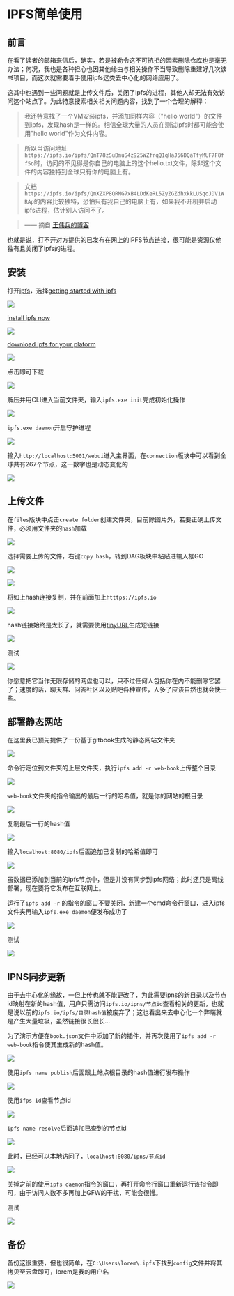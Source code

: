 # IPFS简单使用

## 前言

在看了读者的邮箱来信后，确实，若是被勒令这不可抗拒的因素删除仓库也是毫无办法；何况，我也是各种担心也因其他缘由与相关操作不当导致删除重建好几次该书项目，而这次就需要着手使用ipfs这类去中心化的网络应用了。

这其中也遇到一些问题就是上传文件后，关闭了ipfs的进程，其他人却无法有效访问这个站点了。为此特意搜索相关相关问题内容，找到了一个合理的解释：

> 我还特意找了一个VM安装ipfs，并添加同样内容（"hello world"）的文件到ipfs，发现hash是一样的。相信全球大量的人员在测试ipfs时都可能会使用"hello world"作为文件内容。  

> 所以当访问地址`https://ipfs.io/ipfs/QmT78zSuBmuS4z925WZfrqQ1qHaJ56DQaTfyMUF7F8ff5o`时，访问的不见得是你自己的电脑上的这个hello.txt文件，除非这个文件的内容独特到全球只有你的电脑上有。  

> 文档`https://ipfs.io/ipfs/QmXZXP8QRMG7xB4LDdKeRL5ZyZGZdhxkkLUSqoJDV1WRAp`的内容比较独特，恐怕只有我自己的电脑上有，如果我不开机并启动ipfs进程，估计别人访问不了。

> —— 摘自 [王伟兵的博客](https://github.com/wbwangk/wbwangk.github.io/wiki/IPFS)

也就是说，打不开对方提供的已发布在网上的IPFS节点链接，很可能是资源仅他独有且关闭了ipfs的进程。


## 安装

打开[ipfs](https://ipfs.io/docs/install/)，选择[getting started with ipfs](https://ipfs.io/docs/getting-started/)

<!-- ![](https://ipfs.io/ipfs/QmVqhqctR8HaHEaLBsT8oCy5u2cDWH3xp5nWSgCjMGJTJJ?0.png) -->

![](https://i.postimg.cc/Y0SyFZ1Z/2018-05-27-092613.png)

[install ipfs now](https://ipfs.io/docs/getting-started/)

<!-- ![](https://ipfs.io/ipfs/QmT8nWpg14T2Vts7LRWiNMi4ZcXd3q96DYAYq8cFB3vF5j?2.png) -->

![](https://i.postimg.cc/vHg0dWXr/2018-05-27-093125.png)

[download ipfs for your platorm](https://dist.ipfs.io/#go-ipfs)

<!-- ![](https://ipfs.io/ipfs/QmTDGnkpwcuN6tQjnP7R7XpTjLxr9MXwGYKBBbAqXN7ako?3.png) -->

![](https://i.postimg.cc/fLqfGL9q/2018-05-27-093548.png)

点击即可下载

<!-- ![](https://ipfs.io/ipfs/QmSTjFqRHEjtW6LWYmE9eLy2YRGjKUmUQgX8JznX6N28Ui?2.png) -->

![](https://i.postimg.cc/XvVKXFKD/2018-05-27-093946.png)

解压并用CLI进入当前文件夹，输入`ipfs.exe init`完成初始化操作

<!-- ![](https://ipfs.io/ipfs/QmbAL6HMqHTc8stSxQRhowh5WBcVEiW4i4NsmTe6hcjS78?4.png) -->

![](https://i.postimg.cc/0yCWt9cF/2018-05-27-095305.png)

`ipfs.exe daemon`开启守护进程

<!-- ![](https://ipfs.io/ipfs/QmRQf6jx8U9VeFfu2gr8T7JhQX5zRdSPgaWmF7BipWrjvn?0.png) -->

![](https://i.postimg.cc/D0s51hSC/2018-05-27-095836.png)

输入`http://localhost:5001/webui`进入主界面，在`connection`版块中可以看到全球共有267个节点，这一数字也是动态变化的

<!-- ![](https://ipfs.io/ipfs/Qmf2iphYYZbzoZXisJB6rfGTdEU5MGzRwbPLaoobzA1Nkt?2.png) -->

![](https://i.postimg.cc/T2rrjCkH/2018-05-27-100854.png)

## 上传文件

在`files`版块中点击`create folder`创建文件夹，目前除图片外，若要正确上传文件，必须用文件夹的`hash`加载

<!-- ![](https://ipfs.io/ipfs/QmTWV2wo9on5oqgcgQq5N4hRyfLrNY3RXgcvtGfE13Shjb?2.png) -->

![](https://i.postimg.cc/vZpBNdT7/2018-05-27-113127.png)

选择需要上传的文件，右键`copy hash`，转到DAG板块中粘贴进输入框GO

<!-- ![](https://ipfs.io/ipfs/QmUMhW3H3ApEPihJs9gHxfAG1SExeyUuWZtoM2VmtCpQz7?3.png) -->

![](https://i.postimg.cc/qq5068Cc/2018-05-27-114055.png)

<!-- ![](https://ipfs.io/ipfs/QmeoED47NpN6HHEkiSnz4Mt32XJpoWtX1AQDuC1LaojUA8?2.png) -->

![](https://i.postimg.cc/dQbJF9wv/2018-05-27-114452.png)

将如上hash连接复制，并在前面加上`htttps://ipfs.io`

<!-- ![](https://ipfs.io/ipfs/QmRAbdqGsKiZjScrztkftxx9XTArenE8toKkvCZfLhvP8M?3.png) -->

![](https://i.postimg.cc/BvVdgqvs/2018-05-27-114812.png)

hash链接始终是太长了，就需要使用[tinyURL](https://tinyurl.com/)生成短链接

<!-- ![](https://ipfs.io/ipfs/QmfSA2veGGcndSWXpmxhn3zBNux4i1JMHv8Wm3fRr9nmbz?3.png) -->

![](https://i.postimg.cc/QCrY4VZL/2018-05-27-120243.png)

测试

<!-- ![](https://ipfs.io/ipfs/QmVTmfExQdvVjrosgsmqKT5hk4wABW756V7pA6YcoN9hCu?2.png) -->

![](https://i.postimg.cc/9f7B6Vpc/2018-05-27-121017.png)

你愿意把它当作无限存储的网盘也可以，只不过任何人包括你在内不能删除它罢了；速度的话，聊天群、问答社区以及贴吧各种宣传，人多了应该自然也就会快一些。

## 部署静态网站

在这里我已预先提供了一份基于gitbook生成的静态网站文件夹

<!-- ![](https://ipfs.io/ipfs/Qmf337dkc4u8Vvz3afx6hVQwDutSagkEh1nPW7dRtSCpEC?2.png) -->

![](https://i.postimg.cc/J4FZMvt0/2018-05-27-164203.png)

命令行定位到文件夹的上层文件夹，执行`ipfs add -r web-book`上传整个目录

<!-- ![](https://ipfs.io/ipfs/QmYAHqw57WUfvTyLEd8EgAVE6gN38ykrZJg1bV7ci5z4de?0.png) -->

![](https://i.postimg.cc/X7BXcJ7N/2018-05-27-171923.png)

`web-book`文件夹的指令输出的最后一行的哈希值，就是你的网站的根目录

<!-- ![](https://ipfs.io/ipfs/QmSqfSqZCjZ2BGr75sK816cRGHksoESnYK8CPXfg6cjKUF?2.png) -->

![](https://i.postimg.cc/fLkMz2VW/2018-05-27-172511.png)

复制最后一行的hash值

<!-- ![](https://ipfs.io/ipfs/QmcP41JKtYrq7TuS3pdU2Hmh5zpTQsDKdmniFgQyJcgwb9?4.png) -->

![](https://i.postimg.cc/VkD6zbKR/2018-05-27-173142.png)

输入`localhost:8080/ipfs`后面追加已复制的哈希值即可

<!-- ![](https://ipfs.io/ipfs/QmW7yPmdmZXPanUrDfVFm7C38TjdB3B3gMWQXjXoU2iCf4?1.png) -->

![](https://i.postimg.cc/G2YdTBx6/2018-05-27-173114.png)

虽数据已添加到当前的ipfs节点中，但是并没有同步到ipfs网络；此时还只是离线部署，现在要将它发布在互联网上。

运行了`ipfs add -r` 的指令的窗口不要关闭，新建一个cmd命令行窗口，进入ipfs文件夹再输入`ipfs.exe daemon`便发布成功了

![](https://i.postimg.cc/mrC5Q7K3/2018-05-27-175819.png)

测试

<!-- ![](https://ipfs.io/ipfs/QmdPPXYVMJ2JTMFChQbdQy2eApMiD6Dr763s27YD46n35b?3.png) -->

![](https://i.postimg.cc/3wXtyYDn/2018-05-27-181051.png)

## IPNS同步更新

由于去中心化的缘故，一但上传也就不能更改了，为此需要ipns的新目录以及节点id映射在新的hash值，用户只需访问`ipfs.io/ipns/节点id`查看相关的更新，也就是说以前的`ipfs.io/ipfs/目录hash值`被废弃了；这也看出来去中心化一个弊端就是产生大量垃圾，虽然链接很长很长...

为了演示方便在`book.json`文件中添加了新的插件，并再次使用了`ipfs add -r web-book`指令使其生成新的hash值。

<!-- ![](https://ipfs.io/ipfs/QmUokTS9iEMAvcBf2r4AuGXkgHzmoC97LuPLtnS3Tc3miz?4.png) -->

![](https://i.postimg.cc/YSR1K9FK/2018-05-27-213304.png)

使用`ipfs name publish`后面跟上站点根目录的hash值进行发布操作

<!-- ![](https://ipfs.io/ipfs/QmPrEGfXt53aZdXwkRgPC9qFLaziKZKXjy2sXgXQmTDdPk?2.png) -->

![](https://i.postimg.cc/65Z1vDg2/2018-05-27-220829.png)

使用`ifps id`查看节点id

<!-- ![](https://ipfs.io/ipfs/Qma7Ww1tWrrdX4aauMqYueeNnhuXR1Ms16JDkDCcSofYM1?1.png) -->

![](https://i.postimg.cc/ZqWN9hsX/2018-05-27-221733.png)

`ipfs name resolve`后面追加已查到的节点id

<!-- ![](https://ipfs.io/ipfs/QmaL3MCdyBbBS5n5X2sweyMj1pKW2UgZka4jY9rSQKtd3F?0.png) -->

![](https://i.postimg.cc/ZRhqTkG8/2018-05-27-222850.png)

此时，已经可以本地访问了，`localhost:8080/ipns/节点id`

<!-- ![](https://ipfs.io/ipfs/QmULUBN4wRUSQ5NquDxXwAyvGuXogymDBCbQbXQsB8BhvR?1.png) -->

![](https://i.postimg.cc/Zn54RJVd/2018-05-27-223735.png)

关掉之前的使用`ipfs daemon`指令的窗口，再打开命令行窗口重新运行该指令即可，由于访问人数不多再加上GFW的干扰，可能会很慢。

测试

<!-- ![](https://ipfs.io/ipfs/QmUe1eWwnUFPDpjiSu75Gyv3QxpaHm8Xb2aVJMmuydwXxk?2.png) -->

![](https://i.postimg.cc/qMY4JVnN/2018-05-27-225417.png)

## 备份

备份这很重要，但也很简单，在`C:\Users\lorem\.ipfs`下找到`config`文件并将其拷贝至云盘即可，lorem是我的用户名

<!-- ![](https://ipfs.io/ipfs/QmWdvB4mskcD6oPEWJLHB16JspxxdSQh9uog4JoaSgUR2v?3.png) -->

![](https://i.postimg.cc/xTkVFx7n/2018-05-27-232208.png)
